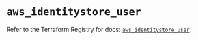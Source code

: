 # `aws_identitystore_user`

Refer to the Terraform Registry for docs: [`aws_identitystore_user`](https://registry.terraform.io/providers/hashicorp/aws/6.5.0/docs/resources/identitystore_user).
